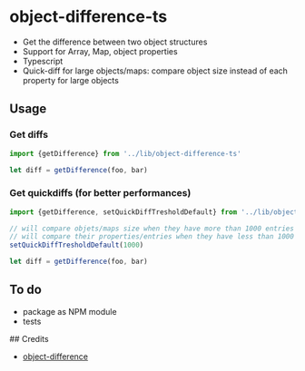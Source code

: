 # object-difference-ts
- Get the difference between two object structures
- Support for Array, Map, object properties
- Typescript
- Quick-diff for large objects/maps: compare object size instead of each property for large objects

## Usage

### Get diffs

```javascript
import {getDifference} from '../lib/object-difference-ts'

let diff = getDifference(foo, bar)
```


### Get quickdiffs (for better performances)

```javascript
import {getDifference, setQuickDiffTresholdDefault} from '../lib/object-difference-ts'

// will compare objets/maps size when they have more than 1000 entries
// will compare their properties/entries when they have less than 1000 entries
setQuickDiffTresholdDefault(1000)

let diff = getDifference(foo, bar)
```

## To do
- package as NPM module
- tests

## Credits
- [object-difference](https://github.com/xaviervia/object-difference)